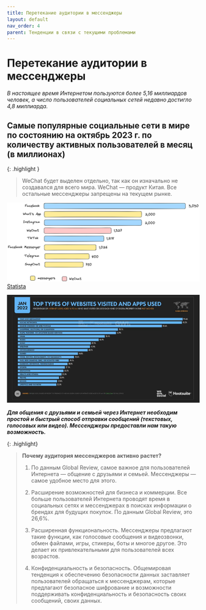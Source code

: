```yaml
---
title: Перетекание аудитории в мессенджеры
layout: default
nav_order: 4
parent: Тенденции в связи с текущими проблемами
---
```


# Перетекание аудитории в мессенджеры

_В настоящее время Интернетом пользуются более 5,16 миллиардов человек, а число пользователей социальных сетей недавно достигло 4,8 миллиарда._

## Самые популярные социальные сети в мире по состоянию на октябрь 2023 г. по количеству активных пользователей в месяц (в миллионах)

{: .highlight }
> WeChat будет выделен отдельно, так как он изначально не создавался для всего мира. WeChat — продукт Китая. Все остальные мессенджеры запрещены на текущем рынке.

![Самые популярные мессенджеры и социальные сети](/assets/images/image-7.png "Самые популярные мессенджеры и социальные сети")
[Statista](https://www.statista.com/statistics/272014/global-social-networks-ranked-by-number-of-users/)

![Типы сайтов, которые посещают пользователи](/assets/images/toptypes.jpg "Типы сайтов, которые посещают пользователи")

_**Для общения с друзьями и семьей через Интернет необходим простой и быстрый способ отправки сообщений (текстовых, голосовых или видео). Мессенджеры предоставли нам такую возможность.**_

{: .highlight}
> **Почему аудитория мессенджеров активно растет?**
>
> 1) По данным Global Review, самое важное для пользователей Интернета — общение с друзьями и семьей. Мессенджеры — самое удобное место для этого.
>
> 2) Расширение возможностей для бизнеса и коммерции. Все больше пользователей Интернета проводят время в социальных сетях и мессенджерах в поисках информации о брендах для будущих покупок. По данным Global Review, это 26,6%.
>
> 3) Расширенная функциональность. Мессенджеры предлагают такие функции, как голосовые сообщения и видеозвонки, обмен файлами, игры, стикеры, боты и многое другое. Это делает их привлекательными для пользователей всех возрастов.
>
> 4) Конфиденциальность и безопасность. Общемировая тенденция к обеспечению безопасности данных заставляет пользователей обращаться к мессенджерам, которые предлагают безопасное шифрование и возможности поддерживать конфиденциальность и безопасность своих сообщений, своих данных.